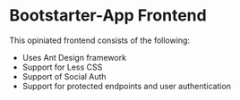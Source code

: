 # Bootstarter-App Frontend

This opiniated frontend consists of the following:

- Uses Ant Design framework
- Support for Less CSS
- Support of Social Auth
- Support for protected endpoints and user authentication
